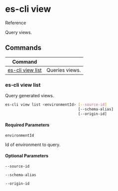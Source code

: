 # es-cli view
Reference

Query views.

## Commands
|Command| |
|---|---|
|[es-cli view list](#es-cli-view-list)  |Queries views.   |

### es-cli view list

Query generated views.

```bash
es-cli view list <environmentId> [--source-id] 
                                 [--schema-alias]
                                 [--origin-id] 
```

#### Required Parameters
`environmentId`

Id of environment to query.


#### Optional Parameters

`--source-id`

`--schema-alias`

`--origin-id`